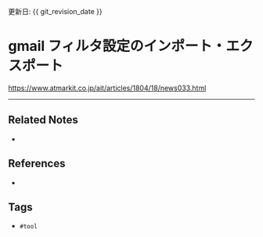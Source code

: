 更新日: {{ git_revision_date }}

# gmail フィルタ設定のインポート・エクスポート
https://www.atmarkit.co.jp/ait/articles/1804/18/news033.html

---
## Related Notes
- 

## References
- 

## Tags
- `#tool`